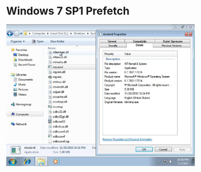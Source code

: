 # Windows 7 SP1 Prefetch

![PrefetchWindows7SP1](https://raw.githubusercontent.com/AndrewRathbun/DFIRArtifactMuseum/main/Windows/Prefetch/Win7SP1/RathbunVM/RathbunVM_ntoskrnl.jpg)
